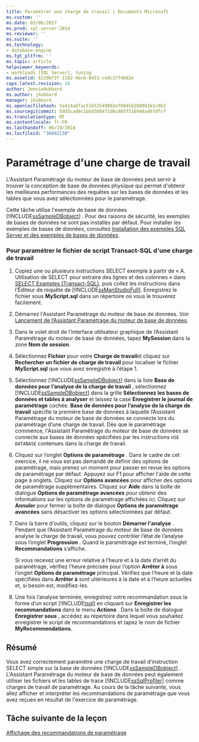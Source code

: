 ```yaml
---
title: Paramétrer une charge de travail | Documents Microsoft
ms.custom: ''
ms.date: 03/06/2017
ms.prod: sql-server-2014
ms.reviewer: ''
ms.suite: ''
ms.technology:
- database-engine
ms.tgt_pltfrm: ''
ms.topic: article
helpviewer_keywords:
- workloads [SQL Server], tuning
ms.assetid: 6229bf3f-1182-4bc6-8451-cedc37f4b62e
caps.latest.revision: 24
author: JennieHubbard
ms.author: jhubbard
manager: jhubbard
ms.openlocfilehash: 5a414a8fac51b52549982ef08456288981b1c9b3
ms.sourcegitcommit: 5dd5cad0c1bbd308471d6c885f516948ad67dfcf
ms.translationtype: MT
ms.contentlocale: fr-FR
ms.lasthandoff: 06/19/2018
ms.locfileid: "36042130"
---
```

# <a name="tuning-a-workload"></a>Paramétrage d'une charge de travail
  L'Assistant Paramétrage du moteur de base de données peut servir à trouver la conception de base de données physique qui permet d'obtenir les meilleures performances des requêtes sur les bases de données et les tables que vous avez sélectionnées pour le paramétrage.  
  
 Cette tâche utilise l'exemple de base de données [!INCLUDE[ssSampleDBobject](../../includes/sssampledbobject-md.md)] . Pour des raisons de sécurité, les exemples de bases de données ne sont pas installés par défaut. Pour installer les exemples de bases de données, consultez [Installation des exemples SQL Server et des exemples de bases de données](http://sqlserversamples.codeplex.com).  
  
### <a name="tune-a-workload-transact-sql-script-file"></a>Pour paramétrer le fichier de script Transact-SQL d'une charge de travail  
  
1.  Copiez une ou plusieurs instructions SELECT exemple à partir de « A. Utilisation de SELECT pour extraire des lignes et des colonnes » dans [SELECT Examples &#40;Transact-SQL&#41;](/sql/t-sql/queries/select-examples-transact-sql), puis collez les instructions dans l’Éditeur de requête de [!INCLUDE[ssManStudioFull](../../includes/ssmanstudiofull-md.md)]. Enregistrez le fichier sous **MyScript.sql** dans un répertoire où vous le trouverez facilement.  
  
2.  Démarrez l'Assistant Paramétrage du moteur de base de données. Voir [Lancement de l’Assistant Paramétrage du moteur de base de données](../../relational-databases/performance/database-engine-tuning-advisor.md).  
  
3.  Dans le volet droit de l’interface utilisateur graphique de l’Assistant Paramétrage du moteur de base de données, tapez **MySession** dans la zone **Nom de session**.  
  
4.  Sélectionnez **Fichier** pour votre **Charge de travail**et cliquez sur **Rechercher un fichier de charge de travail** pour localiser le fichier **MyScript.sql** que vous avez enregistré à l’étape 1.  
  
5.  Sélectionnez [!INCLUDE[ssSampleDBobject](../../includes/sssampledbobject-md.md)] dans la liste **Base de données pour l’analyse de la charge de travail** , sélectionnez [!INCLUDE[ssSampleDBobject](../../includes/sssampledbobject-md.md)] dans la grille **Sélectionnez les bases de données et tables à analyser** et laissez la case **Enregistrer le journal de paramétrage** cochée. **Base de données pour l’analyse de la charge de travail** spécifie la première base de données à laquelle l’Assistant Paramétrage du moteur de base de données se connecte lors du paramétrage d’une charge de travail. Dès que le paramétrage commence, l'Assistant Paramétrage du moteur de base de données se connecte aux bases de données spécifiées par les instructions `USE DATABASE` contenues dans la charge de travail.  
  
6.  Cliquez sur l’onglet **Options de paramétrage** . Dans le cadre de cet exercice, il ne vous est pas demandé de définir des options de paramétrage, mais prenez un moment pour passer en revue les options de paramétrage par défaut. Appuyez sur F1 pour afficher l'aide de cette page à onglets. Cliquez sur **Options avancées** pour afficher des options de paramétrage supplémentaires. Cliquez sur **Aide** dans la boîte de dialogue **Options de paramétrage avancées** pour obtenir des informations sur les options de paramétrage affichées ici. Cliquez sur **Annuler** pour fermer la boîte de dialogue **Options de paramétrage avancées** sans désactiver les options sélectionnées par défaut.  
  
7.  Dans la barre d'outils, cliquez sur le bouton **Démarrer l'analyse** . Pendant que l’Assistant Paramétrage du moteur de base de données analyse la charge de travail, vous pouvez contrôler l’état de l’analyse sous l’onglet **Progression** . Quand le paramétrage est terminé, l’onglet **Recommandations** s’affiche.  
  
     Si vous recevez une erreur relative à l’heure et à la date d’arrêt du paramétrage, vérifiez l’heure précisée pour l’option **Arrêter à** sous l’onglet **Options de paramétrage** principal. Vérifiez que l’heure et la date spécifiées dans **Arrêter à** sont ultérieures à la date et à l’heure actuelles et, si besoin est, modifiez-les.  
  
8.  Une fois l’analyse terminée, enregistrez votre recommandation sous la forme d’un script [!INCLUDE[tsql](../../includes/tsql-md.md)] en cliquant sur **Enregistrer les recommandations** dans le menu **Actions** . Dans la boîte de dialogue **Enregistrer sous** , accédez au répertoire dans lequel vous souhaitez enregistrer le script de recommandations et tapez le nom de fichier **MyRecommendations**.  
  
## <a name="summary"></a>Résumé  
 Vous avez correctement paramétré une charge de travail d'instruction SELECT simple sur la base de données [!INCLUDE[ssSampleDBobject](../../includes/sssampledbobject-md.md)] . L'Assistant Paramétrage du moteur de base de données peut également utiliser les fichiers et les tables de trace [!INCLUDE[ssSqlProfiler](../../includes/sssqlprofiler-md.md)] comme charges de travail de paramétrage. Au cours de la tâche suivante, vous allez afficher et interpréter les recommandations de paramétrage que vous avez reçues en résultat de l'exercice de paramétrage.  
  
## <a name="next-task-in-lesson"></a>Tâche suivante de la leçon  
 [Affichage des recommandations de paramétrage](lesson-1-2-viewing-tuning-recommendations.md)  
  
  
